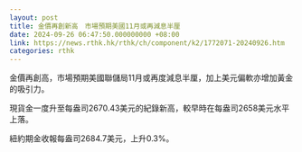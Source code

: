 ```yaml
---
layout: post
title: 金價再創新高　市場預期美國11月或再減息半厘
date: 2024-09-26 06:47:50.000000000 +08:00
link: https://news.rthk.hk/rthk/ch/component/k2/1772071-20240926.htm
categories: rthk
---
```


金價再創高，市場預期美國聯儲局11月或再度減息半厘，加上美元偏軟亦增加黃金的吸引力。

現貨金一度升至每盎司2670.43美元的紀錄新高，較早時在每盎司2658美元水平上落。

紐約期金收報每盎司2684.7美元，上升0.3%。
